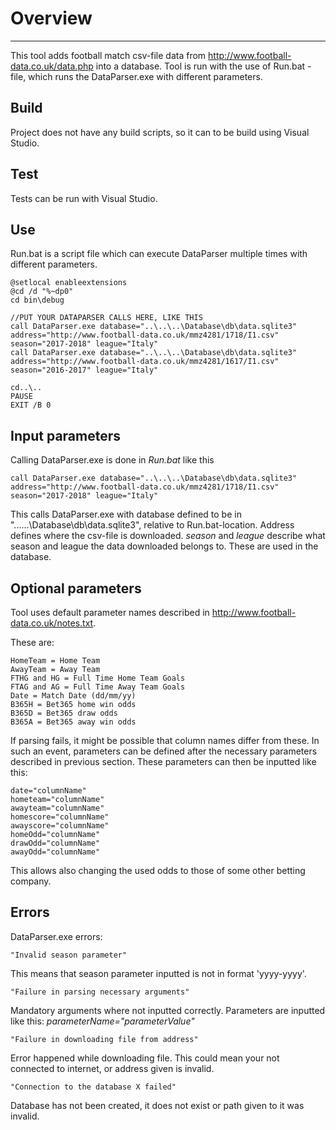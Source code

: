 # Overview
-----------
This tool adds football match csv-file data from http://www.football-data.co.uk/data.php 
into a database. Tool is run with the use of Run.bat -file, which runs the DataParser.exe 
with different parameters.

## Build
Project does not have any build scripts, so it can to be build using Visual Studio.

## Test
Tests can be run with Visual Studio.

## Use

Run.bat is a script file which can execute DataParser multiple times
with different parameters. 

```
@setlocal enableextensions
@cd /d "%~dp0"
cd bin\debug

//PUT YOUR DATAPARSER CALLS HERE, LIKE THIS
call DataParser.exe database="..\..\..\Database\db\data.sqlite3" address="http://www.football-data.co.uk/mmz4281/1718/I1.csv" season="2017-2018" league="Italy"
call DataParser.exe database="..\..\..\Database\db\data.sqlite3" address="http://www.football-data.co.uk/mmz4281/1617/I1.csv" season="2016-2017" league="Italy"

cd..\..
PAUSE
EXIT /B 0
```

## Input parameters
Calling DataParser.exe is done in *Run.bat* like this
```
call DataParser.exe database="..\..\..\Database\db\data.sqlite3" address="http://www.football-data.co.uk/mmz4281/1718/I1.csv" season="2017-2018" league="Italy"
```

This calls DataParser.exe with database defined to be in "..\..\..\Database\db\data.sqlite3", relative
to Run.bat-location. Address defines where the csv-file is downloaded. *season* and *league* describe
what season and league the data downloaded belongs to. These are used in the database.

## Optional parameters

Tool uses default parameter names described in http://www.football-data.co.uk/notes.txt. 

These are:
```
HomeTeam = Home Team
AwayTeam = Away Team
FTHG and HG = Full Time Home Team Goals
FTAG and AG = Full Time Away Team Goals
Date = Match Date (dd/mm/yy)
B365H = Bet365 home win odds
B365D = Bet365 draw odds
B365A = Bet365 away win odds
```

If parsing fails, it might be possible that column names differ from these.
In such an event, parameters can be defined after the necessary parameters described
in previous section. These parameters can then be inputted like this:
```
date="columnName"
hometeam="columnName"
awayteam="columnName"
homescore="columnName"
awayscore="columnName"
homeOdd="columnName"
drawOdd="columnName"
awayOdd="columnName"
```

This allows also changing the used odds to those of some other betting company.

## Errors
DataParser.exe errors:
```
"Invalid season parameter"  
```
This means that season parameter inputted is not in format 'yyyy-yyyy'.

```
"Failure in parsing necessary arguments"
```
Mandatory arguments where not inputted correctly. Parameters are inputted like this:
*parameterName="parameterValue"*

```
"Failure in downloading file from address" 
```
Error happened while downloading file. This could mean your not connected to internet, or address
given is invalid.

```
"Connection to the database X failed"
```

Database has not been created, it does not exist or path given to it was invalid. 